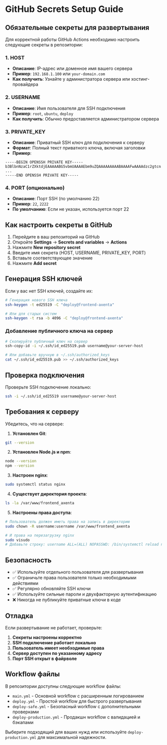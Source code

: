 # GitHub Secrets Setup Guide

## Обязательные секреты для развертывания

Для корректной работы GitHub Actions необходимо настроить следующие секреты в репозитории:

### 1. HOST
- **Описание**: IP-адрес или доменное имя вашего сервера
- **Пример**: `192.168.1.100` или `your-domain.com`
- **Как получить**: Узнайте у администратора сервера или хостинг-провайдера

### 2. USERNAME  
- **Описание**: Имя пользователя для SSH подключения
- **Пример**: `root`, `ubuntu`, `deploy`
- **Как получить**: Обычно предоставляется администратором сервера

### 3. PRIVATE_KEY
- **Описание**: Приватный SSH ключ для подключения к серверу
- **Формат**: Полный текст приватного ключа, включая заголовки
- **Пример**:
```
-----BEGIN OPENSSH PRIVATE KEY-----
b3BlbnNzaC1rZXktdjEAAAAABG5vbmUAAAAEbm9uZQAAAAAAAAABAAAAFwAAAAdzc2gtcn
...
-----END OPENSSH PRIVATE KEY-----
```

### 4. PORT (опционально)
- **Описание**: Порт SSH (по умолчанию 22)
- **Пример**: `22`, `2222`
- **По умолчанию**: Если не указан, используется порт 22

## Как настроить секреты в GitHub

1. Перейдите в ваш репозиторий на GitHub
2. Откройте **Settings** → **Secrets and variables** → **Actions**
3. Нажмите **New repository secret**
4. Введите имя секрета (HOST, USERNAME, PRIVATE_KEY, PORT)
5. Вставьте соответствующее значение
6. Нажмите **Add secret**

## Генерация SSH ключей

Если у вас нет SSH ключей, создайте их:

```bash
# Генерация нового SSH ключа
ssh-keygen -t ed25519 -C "deploy@frontend-axenta"

# Или для старых систем
ssh-keygen -t rsa -b 4096 -C "deploy@frontend-axenta"
```

### Добавление публичного ключа на сервер

```bash
# Скопируйте публичный ключ на сервер
ssh-copy-id -i ~/.ssh/id_ed25519.pub username@your-server-host

# Или добавьте вручную в ~/.ssh/authorized_keys
cat ~/.ssh/id_ed25519.pub >> ~/.ssh/authorized_keys
```

## Проверка подключения

Проверьте SSH подключение локально:

```bash
ssh -i ~/.ssh/id_ed25519 username@your-server-host
```

## Требования к серверу

Убедитесь, что на сервере:

1. **Установлен Git**:
```bash
git --version
```

2. **Установлен Node.js и npm**:
```bash
node --version
npm --version
```

3. **Настроен nginx**:
```bash
sudo systemctl status nginx
```

4. **Существует директория проекта**:
```bash
ls -la /var/www/frontend_axenta
```

5. **Настроены права доступа**:
```bash
# Пользователь должен иметь права на запись в директорию
sudo chown -R username:username /var/www/frontend_axenta

# И права на перезагрузку nginx
sudo visudo
# Добавьте строку: username ALL=(ALL) NOPASSWD: /bin/systemctl reload nginx
```

## Безопасность

- ✅ Используйте отдельного пользователя для развертывания
- ✅ Ограничьте права пользователя только необходимыми действиями
- ✅ Регулярно обновляйте SSH ключи
- ✅ Используйте сильные пароли и двухфакторную аутентификацию
- ❌ Никогда не публикуйте приватные ключи в коде

## Отладка

Если развертывание не работает, проверьте:

1. **Секреты настроены корректно**
2. **SSH подключение работает локально**
3. **Пользователь имеет необходимые права**
4. **Сервер доступен по указанному адресу**
5. **Порт SSH открыт в файрволе**

## Workflow файлы

В репозитории доступны следующие workflow файлы:

- `main.yml` - Основной workflow с расширенным логированием
- `deploy.yml` - Простой workflow для быстрого развертывания  
- `deploy-safe.yml` - Безопасный workflow с дополнительными проверками
- `deploy-production.yml` - Продакшн workflow с валидацией и бэкапами

Выберите подходящий для ваших нужд или используйте `deploy-production.yml` для максимальной надежности.
